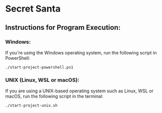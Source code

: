 # Secret Santa

## Instructions for Program Execution:

### Windows:

If you're using the Windows operating system, run the following script in PowerShell:

`./start-project-powershell.ps1`

### UNIX (Linux, WSL or macOS):

If you are using a UNIX-based operating system such as Linux, WSL or macOS, run the following script in the terminal:

`./start-project-unix.sh`
